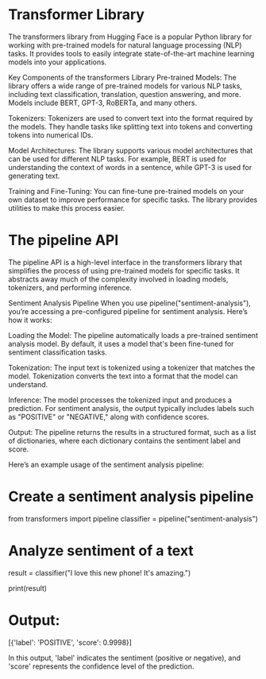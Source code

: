 
# Transformer Library
 
The transformers library from Hugging Face is a popular Python library for working with pre-trained models for natural language processing (NLP) tasks. It provides tools to easily integrate state-of-the-art machine learning models into your applications.

Key Components of the transformers Library
Pre-trained Models: The library offers a wide range of pre-trained models for various NLP tasks, including text classification, translation, question answering, and more. Models include BERT, GPT-3, RoBERTa, and many others.

Tokenizers: Tokenizers are used to convert text into the format required by the models. They handle tasks like splitting text into tokens and converting tokens into numerical IDs.

Model Architectures: The library supports various model architectures that can be used for different NLP tasks. For example, BERT is used for understanding the context of words in a sentence, while GPT-3 is used for generating text.

Training and Fine-Tuning: You can fine-tune pre-trained models on your own dataset to improve performance for specific tasks. The library provides utilities to make this process easier.

# The pipeline API

The pipeline API is a high-level interface in the transformers library that simplifies the process of using pre-trained models for specific tasks. It abstracts away much of the complexity involved in loading models, tokenizers, and performing inference.

Sentiment Analysis Pipeline
When you use pipeline("sentiment-analysis"), you’re accessing a pre-configured pipeline for sentiment analysis. Here’s how it works:

Loading the Model: The pipeline automatically loads a pre-trained sentiment analysis model. By default, it uses a model that's been fine-tuned for sentiment classification tasks.

Tokenization: The input text is tokenized using a tokenizer that matches the model. Tokenization converts the text into a format that the model can understand.

Inference: The model processes the tokenized input and produces a prediction. For sentiment analysis, the output typically includes labels such as "POSITIVE" or "NEGATIVE," along with confidence scores.

Output: The pipeline returns the results in a structured format, such as a list of dictionaries, where each dictionary contains the sentiment label and score.

Here’s an example usage of the sentiment analysis pipeline:

# Create a sentiment analysis pipeline
from transformers import pipeline
classifier = pipeline("sentiment-analysis")

# Analyze sentiment of a text
result = classifier("I love this new phone! It's amazing.")

print(result)

# Output:
[{'label': 'POSITIVE', 'score': 0.9998}]

In this output, 'label' indicates the sentiment (positive or negative), and 'score' represents the confidence level of the prediction.

